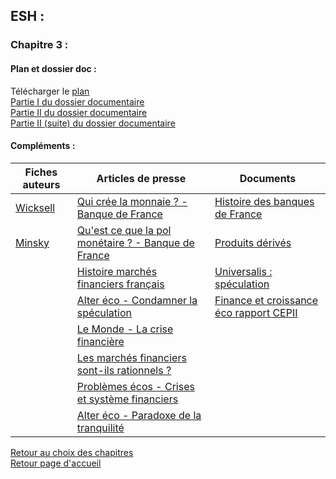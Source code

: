 ## ESH :
### **Chapitre 3 :**

#### Plan et dossier doc : <br />
Télécharger le [plan](http://download1638.mediafire.com/w4tkooxymbxg/4xrib772ra0d7mr/Chap+2+plan.pdf)<br /> 
[Partie I du dossier documentaire](http://download939.mediafire.com/7xc11myp9xqg/827dos28uudds9e/Chap+2+I+II+III.pdf) <br />
[Partie II du dossier documentaire](http://download1651.mediafire.com/fwahurmjuwsg/rli7t0xg62yp6xn/Chap+2+IV.pdf) <br />
[Partie II (suite) du dossier documentaire](http://download1594.mediafire.com/51xy3h1hcy0g/t20lio38yi9q8gp/Chap+2+V.pdf) <br />

#### Compléments : <br />

Fiches auteurs | Articles de presse | Documents
------------------- | ------------- | ------------
[Wicksell](http://download1077.mediafire.com/r40wjhrsxxug/mbz0ontckj1r04g/Wicksell.pdf)  | [Qui crée la monnaie ? - Banque de France](http://download857.mediafire.com/88yw5we14nlg/l2ass5sejbvgbnd/Qui+cr%C3%A9e+la+monnaie.pdf) | [Histoire des banques de France](http://download1082.mediafire.com/9i52thb5wswg/wsk6nscbbbn7hvo/Histoire+des+banques+de+France.pdf)
[Minsky](http://download1493.mediafire.com/z0lbkm241mdg/psnq57czvtnafpk/Minsky.pdf) | [Qu'est ce que la pol monétaire ? - Banque de France](http://download1346.mediafire.com/r8wd0r0l8j8g/xsavvsv6fd1bgd2/Qu%5C%27est+ce+que+la+pol+mon%C3%A9taire.pdf) | [Produits dérivés](http://download851.mediafire.com/oi36jcdbe85g/78an4b5ysq4ajfu/Les+produits+d%C3%A9riv%C3%A9s.pdf)
| | [Histoire marchés financiers français](http://download945.mediafire.com/i2xuzzqn2qcg/79v228u1m1cf3ls/March%C3%A9s+financiers+fran%C3%A7ais.pdf) | [Universalis : spéculation](http://download1640.mediafire.com/n7xnzauqsbug/blmj8q18z8m1abz/Universalis+sp%C3%A9culation.pdf)
| | [Alter éco - Condamner la spéculation](http://download1593.mediafire.com/jt6d39qvyilg/btjys9yg1j77ite/GIRAUD+-+Sp%C3%A9culation.pdf) |  [Finance et croissance éco rapport CEPII](http://download1587.mediafire.com/lld7q374htig/o286z00n51220y5/Finance+et+croissance+CEPII.pdf)
| | [Le Monde - La crise financière](http://download1520.mediafire.com/8lii59hswfrg/m2j9gkxlo6kkqn2/La+crise+financi%C3%A8re+en+question+-+Le+Monde.pdf)
| | [Les marchés financiers sont-ils rationnels ?](http://download1593.mediafire.com/xvzrolhhi6wg/gd7i6ow1y6xto5d/Les+march%C3%A9s+financiers+sont+ils+rationnels.pdf) |
| | [Problèmes écos - Crises et système financiers](http://download1082.mediafire.com/r389cgcdicmg/t3k209a1aa8cr9a/PE+Crises+et+syst%C3%A8mes+financiers.pdf) |
| | [Alter éco - Paradoxe de la tranquilité](http://download854.mediafire.com/a7487bswp1wg/r0x0q8fgbz4ums5/Paradoxe+de+la+tranquilit%C3%A9.pdf)

[Retour au choix des chapitres](https://vaihess.github.io/eshece1/esh) <br />
[Retour page d'accueil](https://vaihess.github.io/eshece1)

